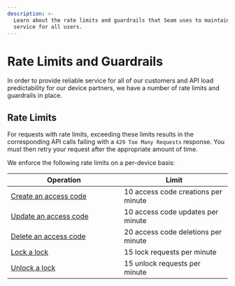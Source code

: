 ```yaml
---
description: >-
  Learn about the rate limits and guardrails that Seam uses to maintain reliable
  service for all users.
---
```


# Rate Limits and Guardrails

In order to provide reliable service for all of our customers and API load predictability for our device partners, we have a number of rate limits and guardrails in place.

## Rate Limits

For requests with rate limits, exceeding these limits results in the corresponding API calls failing with a `429 Too Many Requests` response. You must then retry your request after the appropriate amount of time.

We enforce the following rate limits on a per-device basis:

<table><thead><tr><th width="243">Operation</th><th>Limit</th></tr></thead><tbody><tr><td><a href="../api-clients/access_codes/create.md">Create an access code</a></td><td>10 access code creations per minute</td></tr><tr><td><a href="../api-clients/access_codes/update.md">Update an access code</a></td><td>10 access code updates per minute</td></tr><tr><td><a href="../api-clients/access_codes/delete.md">Delete an access code</a></td><td>20 access code deletions per minute</td></tr><tr><td><a href="../api-clients/locks/lock_door.md">Lock a lock</a></td><td>15 lock requests per minute</td></tr><tr><td><a href="../api-clients/locks/unlock_door.md">Unlock a lock</a></td><td>15 unlock requests per minute</td></tr></tbody></table>
